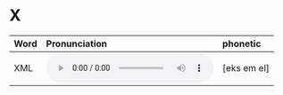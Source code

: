 
# X

| Word  | Pronunciation | phonetic |
| :-- | :-- | :-- |
| XML | <audio src="/public/audio/XML.mp3" controls="controls" controlslist="nodownload"></audio> | [eks em el] |
